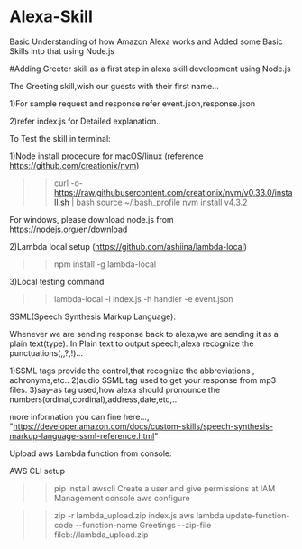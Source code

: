 # Alexa-Skill
Basic Understanding of how Amazon Alexa works and Added some Basic  Skills into that using Node.js


#Adding Greeter skill as a first step in alexa skill development using Node.js

The Greeting skill,wish our guests with their first name...

1)For sample request and response refer event.json,response.json

2)refer index.js for Detailed explanation..

To Test the skill in terminal:

1)Node install procedure for macOS/linux (reference https://github.com/creationix/nvm)
  >> curl -o- https://raw.githubusercontent.com/creationix/nvm/v0.33.0/install.sh | bash
  >> source ~/.bash_profile
  >> nvm install v4.3.2

  For windows, please download node.js from https://nodejs.org/en/download

2)Lambda local setup (https://github.com/ashiina/lambda-local)
  >> npm install -g lambda-local

3)Local testing command
   >> lambda-local -l index.js -h handler -e event.json


SSML(Speech Synthesis Markup Language):

Whenever we are sending response back to alexa,we are sending it as a plain text(type)..In Plain text to output speech,alexa recognize the punctuations(,,?,!)...

1)SSML tags provide the control,that recognize the abbreviations , achronyms,etc..
2)audio SSML tag used to get your response from mp3 files.
3)say-as tag used,how alexa should pronounce the numbers(ordinal,cordinal),address,date,etc,..

more information you can fine here...,
"https://developer.amazon.com/docs/custom-skills/speech-synthesis-markup-language-ssml-reference.html"


Upload aws Lambda function from console:

AWS CLI setup
  >> pip install awscli
  >> Create a user and give permissions at IAM Management console
  >> aws configure

  >> zip -r lambda_upload.zip index.js
  >> aws lambda update-function-code --function-name Greetings --zip-file fileb://lambda_upload.zip




